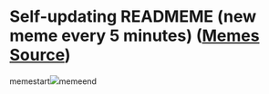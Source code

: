 # Self-updating READMEME (new meme every 5 minutes) ([Memes Source](https://bramses.notion.site/a49c1e962b7646879176ac3b327b6533?v=4d1eda54b170483cb03a40f257231764))

memestart![](https://www.notion.so/image/https%3A%2F%2Fs3-us-west-2.amazonaws.com%2Fsecure.notion-static.com%2Fc5d52f00-7a71-40ce-97ea-063b4cab4fff%2F39498975-D77F-40E5-A5E4-FC52A75B3D39.png?table=block&id=613357ef-0895-4b6f-8082-5674da2e7ce0&cache=v2)memeend

